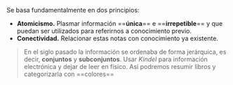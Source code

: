 Se basa fundamentalmente en dos principios: 
- **Atomicismo.**
	Plasmar información ==**única**== e ==**irrepetible**== y que puedan ser utilizados para referirnos a conocimiento previo.
- **Conectividad.**
	Relacionar estas notas con conocimiento ya existente.
> En el siglo pasado la información se ordenaba de forma jerárquica, es decir, **conjuntos** y **subconjuntos**.
Usar *Kindel* para información electrónica y dejar de leer en físico. Así podremos resumir libros y categorizarla con ==colores== 